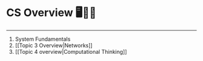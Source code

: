 # CS Overview 🖥️🧑‍🔬
---
1. System Fundamentals
3. [[Topic 3 Overview|Networks]]
4. [[Topic 4 overview|Computational Thinking]]